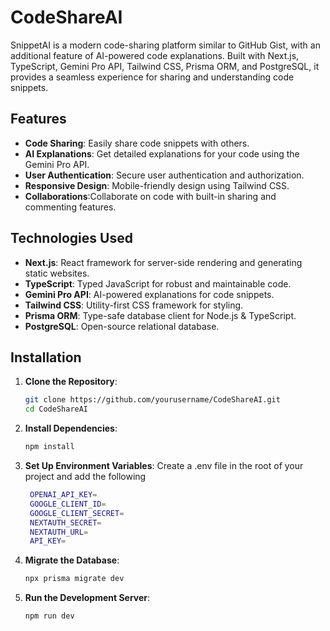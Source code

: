 # CodeShareAI

SnippetAI is a modern code-sharing platform similar to GitHub Gist, with an additional feature of AI-powered code explanations. Built with Next.js, TypeScript, Gemini Pro API, Tailwind CSS, Prisma ORM, and PostgreSQL, it provides a seamless experience for sharing and understanding code snippets.

## Features

- **Code Sharing**: Easily share code snippets with others.
- **AI Explanations**: Get detailed explanations for your code using the Gemini Pro API.
- **User Authentication**: Secure user authentication and authorization.
- **Responsive Design**: Mobile-friendly design using Tailwind CSS.
- **Collaborations**:Collaborate on code with built-in sharing and commenting features.

## Technologies Used

- **Next.js**: React framework for server-side rendering and generating static websites.
- **TypeScript**: Typed JavaScript for robust and maintainable code.
- **Gemini Pro API**: AI-powered explanations for code snippets.
- **Tailwind CSS**: Utility-first CSS framework for styling.
- **Prisma ORM**: Type-safe database client for Node.js & TypeScript.
- **PostgreSQL**: Open-source relational database.

## Installation

1. **Clone the Repository**:
   ```bash
   git clone https://github.com/yourusername/CodeShareAI.git
   cd CodeShareAI
2. **Install Dependencies**:
   ```bash
   npm install
3. **Set Up Environment Variables**:
 Create a .env file in the root of your project and add the following
   ```bash
    OPENAI_API_KEY=
    GOOGLE_CLIENT_ID=
    GOOGLE_CLIENT_SECRET=
    NEXTAUTH_SECRET=
    NEXTAUTH_URL=
    API_KEY=

4. **Migrate the Database**:
   ```bash
   npx prisma migrate dev
5. **Run the Development Server**:
   ```bash
   npm run dev
